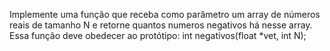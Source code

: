 Implemente uma função que receba como parâmetro um array de números reais de tamanho N e retorne quantos numeros negativos há nesse array.
Essa função deve obedecer ao protótipo:
int negativos(float *vet, int N);